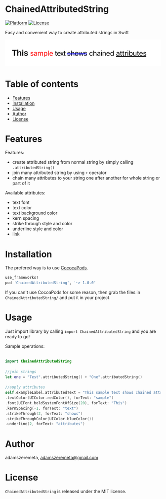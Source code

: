 # ChainedAttributedString
[![Platform](http://img.shields.io/badge/platform-iOS-blue.svg?style=flat)](http://cocoapods.org/?q=ChainedAttributedString) [![License](http://img.shields.io/badge/license-MIT-green.svg?style=flat)](https://github.com/adamszeremeta/ChainedAttributedString/blob/master/LICENSE)

Easy and convenient way to create attributed strings in Swift 

![Screenshot](Screenshots/example.png)

Table of contents
=================

* [Features](#features)
* [Installation](#installation)
* [Usage](#usage)
* [Author](#author)
* [License](#license)

Features
========

Features:

- create attributed string from normal string by simply calling `.attributedString()`
- join many attributed string by using `+` operator
- chain many attributes to your string one after another for whole string or part of it

Available attributes:

- text font
- text color
- text background color
- kern spacing
- strike through style and color
- underline style and color
- link

Installation
============

The prefered way is to use [CococaPods](http://cocoapods.org).

```ruby
use_frameworks!
pod 'ChainedAttributedString', '~> 1.0.0'
```

If you can't use CocoaPods for some reason, then grab the files in `ChainedAttributedString/` and put it in your project. 

Usage
=====

Just import library by calling `import ChainedAttributedString` and you are ready to go!

Sample operations:

```swift

import ChainedAttributedString

//join strings
let one = "Test".attributedString() + "One".attributedString()

//apply attributes
self.exampleLabel.attributedText = "This sample text shows chained attributes".attributedString()
.textColor(UIColor.redColor(), forText: "sample")
.font(UIFont.boldSystemFontOfSize(20), forText: "This")
.kernSpacing(-1, forText: "text")
.strikeThrough(2, forText: "shows")
.strikeThroughColor(UIColor.blueColor())
.underline(2, forText: "attributes")


```

Author
======

adamszeremeta, adamszeremeta@gmail.com

License
=======

`ChainedAttributedString` is released under the MIT license.
